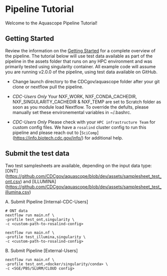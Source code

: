 # Pipeline Tutorial
Welcome to the Aquascope Pipeline Tutorial!

## Getting Started
Review the information on the [Getting Started](https://github.com/CDCgov/aquascope/blob/feature_docs/docs/user-guide/getting-started.md) for a complete overview of the pipeline. The tutorial below will use test data available as part of the pipeline in the assets folder that runs on any HPC environment and was primarily tested using singularity container. All example code will assume you are running v2.0.0 of the pipeline, using test data available on GitHub.

- Change launch directory to the CDCgov/aquascope folder after your git clone or nextflow pull the pipeline.

- *CDC-Users Only* Your NXF_WORK, NXF_CONDA_CACHEDIR, NXF_SINGULARITY_CACHEDIR & NXF_TEMP are set to Scratch folder as soon as you module load Nextflow. To override the defults, please manually set these environemental variables in ~/.bashrc.

- *CDC-Users Only* Please check with your `HPC infrastructure Team` for custom config files. We have a `rosalind` cluster config to run this pipeline and please reach out to [`SciComp`] (https://info.biotech.cdc.gov/info/) for additional help.


## Submit the test data
Two test samplesheets are available, depending on the input data type: [ONT] (https://github.com/CDCgov/aquascope/blob/dev/assets/samplesheet_test_ont.csv) and [ILLUMINA] (https://github.com/CDCgov/aquascope/blob/dev/assets/samplesheet_test_illumina.csv)

A. Submit Pipeline [Internal-CDC-Users]
```
# ONT data
nextflow run main.nf \
-profile test_ont,singularity \
-c <custom-path-to-rosalind-config>

nextflow run main.nf \
-profile test_illumina,singularity \
-c <custom-path-to-rosalind-config>
```

B. Submit Pipeline [External-Users]
```
nextflow run main.nf \
-profile test_ont,<docker/singularity/conda> \
-c <SGE/PBS/SLURM/CLOUD config>
```
